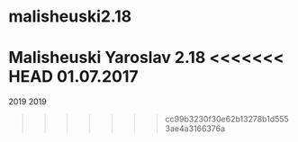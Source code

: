 # malisheuski2.18
Malisheuski Yaroslav
2.18
<<<<<<< HEAD
01.07.2017
=======


2019 2019
>>>>>>> cc99b3230f30e62b13278b1d5553ae4a3166376a
